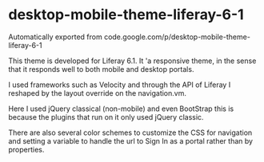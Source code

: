 # desktop-mobile-theme-liferay-6-1
Automatically exported from code.google.com/p/desktop-mobile-theme-liferay-6-1

This theme is developed for Liferay 6.1. It 'a responsive theme, in the sense that it responds well to both mobile and desktop portals. 

I used frameworks such as Velocity and through the API of Liferay I reshaped by the layout override on the navigation.vm. 

Here I used jQuery classical (non-mobile) and even BootStrap this is because the plugins that run on it only used jQuery classic. 

There are also several color schemes to customize the CSS for navigation and setting a variable to handle the url to Sign In as a portal rather than by properties.

